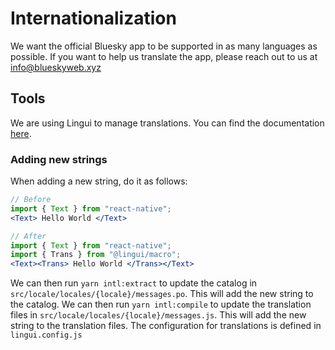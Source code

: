# Internationalization

We want the official Bluesky app to be supported in as many languages as possible. If you want to help us translate the app, please reach out to us at info@blueskyweb.xyz

## Tools
We are using Lingui to manage translations. You can find the documentation [here](https://lingui.dev/).

### Adding new strings
When adding a new string, do it as follows:
```jsx
// Before
import { Text } from "react-native";
<Text> Hello World </Text>
```

```jsx
// After
import { Text } from "react-native";
import { Trans } from "@lingui/macro";
<Text><Trans> Hello World </Trans></Text>
```

We can then run `yarn intl:extract` to update the catalog in `src/locale/locales/{locale}/messages.po`. This will add the new string to the catalog.
We can then run `yarn intl:compile` to update the translation files in `src/locale/locales/{locale}/messages.js`. This will add the new string to the translation files. 
The configuration for translations is defined in `lingui.config.js`

